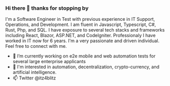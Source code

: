 ### Hi there 👋 thanks for stopping by

I'm a Software Engineer in Test with previous experience in IT Support, Operations, and Development. I am fluent in Javascript, Typescript, C#, Rust, Php, and SQL. I have exposure to several tech stacks and frameworks including React, Blazor, ASP.NET, and CodeIgniter. Professionaly I have worked in IT now for 6 years. I'm a very passionate and driven individual. Feel free to connect with me. 

- 🔭 I’m currently working on e2e mobile and web automation tests for several large enterprise applicants
- 🌱 I'm interested in automation, decentralization, crypto-currency, and artificial intelligence.
- 📫 Twitter @itz4blitz
